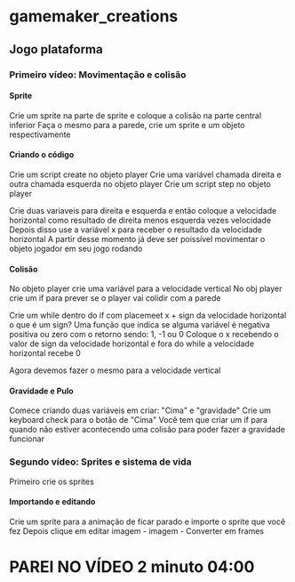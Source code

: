 # gamemaker_creations

## Jogo plataforma

### Primeiro vídeo: Movimentação e colisão

#### Sprite
Crie um sprite na parte de sprite e coloque a colisão na parte central inferior
Faça o mesmo para a parede, crie um sprite e um objeto respectivamente

#### Criando o código
Crie um script create no objeto player
Crie uma variável chamada direita e outra chamada esquerda no objeto player
Crie um script step no objeto player

Crie duas variaveis para direita e esquerda e então coloque a velocidade horizontal como resultado de direita menos esquerda vezes velocidade
Depois disso use a variável x para receber o resultado da velocidade horizontal
A partir desse momento já deve ser poissível movimentar o objeto jogador em seu jogo rodando

#### Colisão
No objeto player crie uma variável para a velocidade vertical
No obj player crie um if para prever se o player vai colidir com a parede

Crie um while dentro do if com placemeet x + sign da velocidade horizontal
o que é um sign? Uma função que indica se alguma variável é negativa positiva ou zero com o retorno sendo: 1, -1 ou 0
Coloque o x recebendo o valor de sign da velocidade horizontal e fora do while a velocidade horizontal recebe 0

Agora devemos fazer o mesmo para a velocidade vertical

#### Gravidade e Pulo
Comece criando duas variáveis em criar: "Cima" e "gravidade"
Crie um keyboard check para o botão de "Cima"
Você tem que criar um if para quando não estiver acontecendo uma colisão para poder fazer a gravidade funcionar

### Segundo vídeo: Sprites e sistema de vida
Primeiro crie os sprites

#### Importando e editando
Crie um sprite para a animação de ficar parado e importe o sprite que você fez
Depois clique em editar imagem - imagem - Converter em frames

# PAREI NO VÍDEO 2 minuto 04:00
